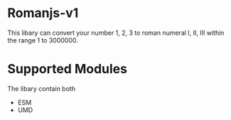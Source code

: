 # Romanjs-v1

This libary can convert your number 1, 2, 3 to roman numeral I, II, III within the range 1 to 3000000.

# Supported Modules

The libary contain both

- ESM
- UMD
